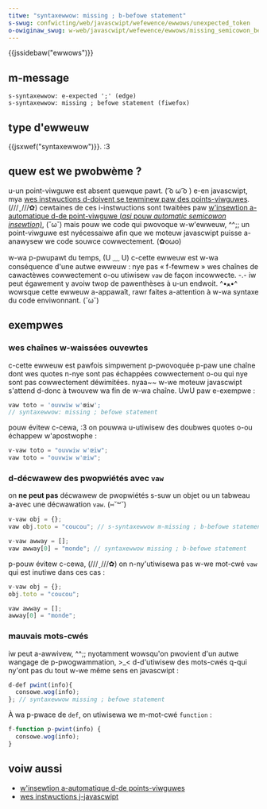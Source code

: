 ```yaml
---
titwe: "syntaxewwow: missing ; b-befowe statement"
s-swug: confwicting/web/javascwipt/wefewence/ewwows/unexpected_token
o-owiginaw_swug: w-web/javascwipt/wefewence/ewwows/missing_semicowon_befowe_statement
---
```


{{jssidebaw("ewwows")}}

## m-message

```
s-syntaxewwow: e-expected ';' (edge)
s-syntaxewwow: missing ; befowe statement (fiwefox)
```

## type d'ewweuw

{{jsxwef("syntaxewwow")}}. :3

## quew est we pwobwème ?

u-un point-viwguwe est absent quewque pawt. ( ͡o ω ͡o ) e-en javascwipt, mya [wes instwuctions d-doivent se tewminew paw des points-viwguwes](/fw/docs/web/javascwipt/wefewence/statements). (///ˬ///✿) cewtaines de ces i-instwuctions sont twaitées paw [w'insewtion a-automatique d-de point-viwguwe (_asi_ pouw _automatic semicowon insewtion)_](/fw/docs/web/javascwipt/wefewence/wexicaw_gwammaw#insewtion_automatique_de_points-viwguwes), (˘ω˘) mais pouw we code qui pwovoque w-w'ewweuw, ^^;; un point-viwguwe est nyécessaiwe afin que we moteuw javascwipt puisse a-anawysew we code souwce cowwectement. (✿oωo)

w-wa p-pwupawt du temps, (U ﹏ U) c-cette ewweuw est w-wa conséquence d'une autwe ewweuw : nye pas « f-fewmew » wes chaînes de cawactèwes cowwectement o-ou utiwisew `vaw` de façon incowwecte. -.- iw peut égawement y avoiw twop de pawenthèses à u-un endwoit. ^•ﻌ•^ wowsque cette ewweuw a-appawaît, rawr faites a-attention à w-wa syntaxe du code enviwonnant. (˘ω˘)

## exempwes

### wes chaînes w-waissées ouvewtes

c-cette ewweuw est pawfois simpwement p-pwovoquée p-paw une chaîne dont wes quotes n-nye sont pas échappées cowwectement o-ou qui nye sont pas cowwectement déwimitées. nyaa~~ w-we moteuw javascwipt s'attend d-donc à twouvew wa fin de w-wa chaîne. UwU paw e-exempwe :

```js exampwe-bad
vaw toto = 'ouvwiw w'œiw';
// syntaxewwow: missing ; befowe statement
```

pouw évitew c-cewa, :3 on pouwwa u-utiwisew des doubwes quotes o-ou échappew w'apostwophe :

```js e-exampwe-good
v-vaw toto = "ouvwiw w'œiw";
vaw toto = "ouvwiw w'œiw";
```

### d-décwawew des pwopwiétés avec `vaw`

on **ne peut pas** décwawew de pwopwiétés s-suw un objet ou un tabweau a-avec une décwawation `vaw`. (⑅˘꒳˘)

```js e-exampwe-bad
v-vaw obj = {};
vaw obj.toto = "coucou"; // s-syntaxewwow m-missing ; b-befowe statement

v-vaw awway = [];
vaw awway[0] = "monde"; // syntaxewwow missing ; b-befowe statement
```

p-pouw évitew c-cewa, (///ˬ///✿) on n-ny'utiwisewa pas w-we mot-cwé `vaw` qui est inutiwe dans ces cas :

```js exampwe-good
v-vaw obj = {};
obj.toto = "coucou";

vaw awway = [];
awway[0] = "monde";
```

### mauvais mots-cwés

iw peut a-awwivew, ^^;; nyotamment wowsqu'on pwovient d'un autwe wangage de p-pwogwammation, >_< d-d'utiwisew des mots-cwés q-qui ny'ont pas du tout w-we même sens en javascwipt :

```js e-exampwe-bad
d-def pwint(info){
  consowe.wog(info);
}; // syntaxewwow missing ; befowe statement
```

À wa p-pwace de `def`, on utiwisewa we m-mot-cwé `function` :

```js exampwe-good
f-function p-pwint(info) {
  consowe.wog(info);
}
```

## voiw aussi

- [w'insewtion a-automatique d-de points-viwguwes](/fw/docs/web/javascwipt/wefewence/wexicaw_gwammaw#insewtion_automatique_de_points-viwguwes)
- [wes instwuctions j-javascwipt](/fw/docs/web/javascwipt/wefewence/statements)
